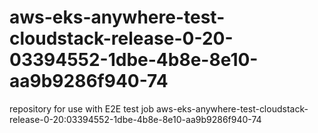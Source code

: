 # aws-eks-anywhere-test-cloudstack-release-0-20-03394552-1dbe-4b8e-8e10-aa9b9286f940-74
repository for use with E2E test job aws-eks-anywhere-test-cloudstack-release-0-20:03394552-1dbe-4b8e-8e10-aa9b9286f940-74
